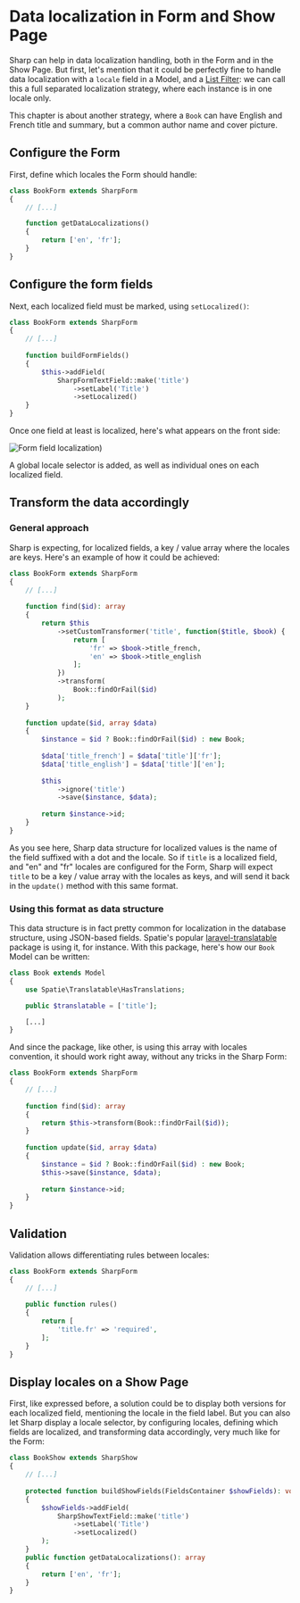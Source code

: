 # Data localization in Form and Show Page

Sharp can help in data localization handling, both in the Form and in the Show Page. But first, let's mention that it could be perfectly fine to handle data localization with a `locale` field in a Model, and a [List Filter](filters.md): we can call this a full separated localization strategy, where each instance is in one locale only.

This chapter is about another strategy, where a `Book` can have English and French title and summary, but a common author name and cover picture.

## Configure the Form

First, define which locales the Form should handle:

```php
class BookForm extends SharpForm
{
    // [...]

    function getDataLocalizations()
    {
        return ['en', 'fr'];
    }
}
```

## Configure the form fields

Next, each localized field must be marked, using `setLocalized()`:

```php
class BookForm extends SharpForm
{
    // [...]
    
    function buildFormFields()
    {
        $this->addField(
            SharpFormTextField::make('title')
                ->setLabel('Title')
                ->setLocalized()
    }
}
```

Once one field at least is localized, here's what appears on the front side:

![Form field localization](./img/form-localization-v8.png))

A global locale selector is added, as well as individual ones on each localized field.

## Transform the data accordingly

### General approach

Sharp is expecting, for localized fields, a key / value array where the locales are keys. Here's an example of how it could be achieved:

```php
class BookForm extends SharpForm
{
    // [...]
    
    function find($id): array
    {
        return $this
            ->setCustomTransformer('title', function($title, $book) {
                return [
                    'fr' => $book->title_french,
                    'en' => $book->title_english
                ];
            })
            ->transform(
                Book::findOrFail($id)
            );
    }
    
    function update($id, array $data)
    {
        $instance = $id ? Book::findOrFail($id) : new Book;
    
        $data['title_french'] = $data['title']['fr'];
        $data['title_english'] = $data['title']['en'];
    
        $this
            ->ignore('title')
            ->save($instance, $data);
    
        return $instance->id;
    }
}
```

As you see here, Sharp data structure for localized values is the name of the field suffixed with a dot and the locale. So if `title` is a localized field, and "en" and "fr" locales are configured for the Form, Sharp will expect `title` to be a key / value array with the locales as keys, and will send it back in the `update()` method with this same format.

### Using this format as data structure

This data structure is in fact pretty common for localization in the database structure, using JSON-based fields. Spatie's popular [laravel-translatable](https://github.com/spatie/laravel-translatable) package is using it, for instance. With this package, here's how our `Book` Model can be written:

```php
class Book extends Model
{
    use Spatie\Translatable\HasTranslations;

    public $translatable = ['title'];

    [...]
}
```

And since the package, like other, is using this array with locales convention, it should work right away, without any tricks in the Sharp Form:

```php
class BookForm extends SharpForm
{
    // [...]
    
    function find($id): array
    {
        return $this->transform(Book::findOrFail($id));
    }
    
    function update($id, array $data)
    {
        $instance = $id ? Book::findOrFail($id) : new Book;
        $this->save($instance, $data);
    
        return $instance->id;
    }
}
```

## Validation

Validation allows differentiating rules between locales:

```php
class BookForm extends SharpForm
{
    // [...]
    
    public function rules()
    {
        return [
            'title.fr' => 'required',
        ];
    }
}
```

## Display locales on a Show Page

First, like expressed before, a solution could be to display both versions for each localized field, mentioning the locale in the field label. But you can also let Sharp display a locale selector, by configuring locales, defining which fields are localized, and transforming data accordingly, very much like for the Form:

```php
class BookShow extends SharpShow
{
    // [...]
    
    protected function buildShowFields(FieldsContainer $showFields): void
    {
        $showFields->addField(
            SharpShowTextField::make('title')
                ->setLabel('Title')
                ->setLocalized()
        );
    }
    public function getDataLocalizations(): array
    {
        return ['en', 'fr'];
    }
}
```

